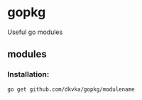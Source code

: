 # gopkg
Useful go modules

## modules

### Installation:
```
go get github.com/dkvka/gopkg/modulename
```
